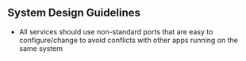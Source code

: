 ## System Design Guidelines

- All services should use non-standard ports that are easy to configure/change to avoid conflicts with other apps running on the same system